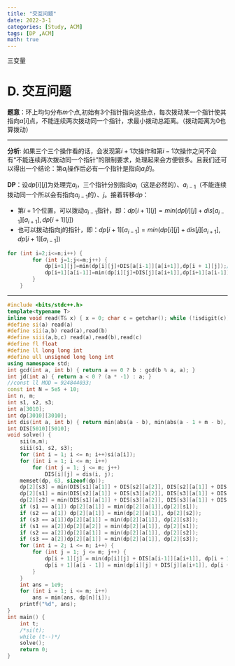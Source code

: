```yaml
---
title: "交互问题"
date: 2022-3-1
categories: [Study, ACM]
tags: [DP ,ACM]
math: true
---
```


三变量

<!-- more -->

# D. 交互问题 

**题意**：环上均匀分布$m$个点,初始有3个指针指向这些点，每次拨动某一个指针使其指向$a[i]$点，不能连续两次拨动同一个指针，求最小拨动总距离。（拨动距离为0也算拨动）

***

**分析**: 如果三个三个操作看的话，会发现第$i+1$次操作和第$i-1$次操作之间不会有“不能连续两次拨动同一个指针”的限制要求，处理起来会方便很多。且我们还可以得出一个结论：第$a_i$操作后必有一个指针是指向$a_i$的。

**DP**：设$dp[i][j]$为处理完$a_i$，三个指针分别指向$a_i$（这是必然的）、$a_{i-1}$（不能连续拨动同一个所以会有指向$a_{i-1}$的）、$j$。接着转移$dp$：

* 第$i+1$个位置，可以拨动$a_{i-1}$指针，即：$dp[i+1][j]=min(dp[i][j]+dis[a_{i-1}][a_{i+1}],dp[i+1][j])$
* 也可以拨动指向j的指针，即：$dp[i+1][a_{i-1}]=min(dp[i][j]+dis[j][a_{i+1}],dp[i+1][a_{i-1}])$

~~~c++
for (int i=2;i<=n;i++) {
		for (int j=1;j<=m;j++) {
			dp[i+1][j]=min(dp[i][j]+DIS[a[i-1]][a[i+1]],dp[i + 1][j]);//指向a[i-1]的
			dp[i+1][a[i-1]]=min(dp[i][j]+DIS[j][a[i+1]],dp[i+1][a[i-1]]);//指向j的
		}
	}
~~~

***

```c++
#include <bits/stdc++.h>
template<typename T>
inline void read(T& x) { x = 0; char c = getchar(); while (!isdigit(c))c = getchar(); while (isdigit(c)) { x = x * 10 + c - '0'; c = getchar(); } }
#define si(a) read(a)
#define sii(a,b) read(a),read(b)
#define siii(a,b,c) read(a),read(b),read(c)
#define fl float
#define ll long long int
#define ull unsigned long long int
using namespace std;
int gcd(int a, int b) { return a == 0 ? b : gcd(b % a, a); }
int jd(int a) { return a < 0 ? (a * -1) : a; }
//const ll MOD = 924844033;
const int N = 5e5 + 10;
int n, m;
int s1, s2, s3;
int a[3010];
int dp[3010][3010];
int dis(int a, int b) { return min(abs(a - b), min(abs(a - 1 + m - b), abs(b - 1 + m - a))+1); }
int DIS[5010][5010];
void solve() {
	sii(n,m);
	siii(s1, s2, s3);
	for (int i = 1; i <= n; i++)si(a[i]);
	for (int i = 1; i <= m; i++)
		for (int j = 1; j <= m; j++)
			DIS[i][j] = dis(i, j);
	memset(dp, 63, sizeof(dp));
	dp[2][s3] = min(DIS[s1][a[1]] + DIS[s2][a[2]], DIS[s2][a[1]] + DIS[s1][a[2]]);
	dp[2][s1] = min(DIS[s2][a[1]] + DIS[s3][a[2]], DIS[s3][a[1]] + DIS[s2][a[2]]);
	dp[2][s2] = min(DIS[s1][a[1]] + DIS[s3][a[2]], DIS[s3][a[1]] + DIS[s1][a[2]]);
	if (s1 == a[1]) dp[2][a[1]] = min(dp[2][a[1]],dp[2][s1]);
	if (s2 == a[1]) dp[2][a[1]] = min(dp[2][a[1]], dp[2][s2]);
	if (s3 == a[1])dp[2][a[1]] = min(dp[2][a[1]], dp[2][s3]);
	if (s1 == a[2])dp[2][a[2]] = min(dp[2][a[1]], dp[2][s1]);
	if (s2 == a[2])dp[2][a[1]] = min(dp[2][a[1]], dp[2][s2]);
	if (s3 == a[2])dp[2][a[1]] = min(dp[2][a[1]], dp[2][s3]);
	for (int i = 2; i <= n; i++) {
		for (int j = 1; j <= m; j++) {
			dp[i + 1][j] = min(dp[i][j] + DIS[a[i-1]][a[i+1]], dp[i + 1][j]);//指向a[i-1]的拨向a[i+1]
			dp[i + 1][a[i - 1]] = min(dp[i][j] + DIS[j][a[i+1]], dp[i + 1][a[i - 1]]);//指向j的拨向a[i+1]
		}
	}
	int ans = 1e9;
	for (int i = 1; i <= m; i++)
		ans = min(ans, dp[n][i]);
	printf("%d", ans);
}
int main() {
	int t;
	/*si(t);
	while (t--)*/
	solve();
	return 0;
}

```



​						

